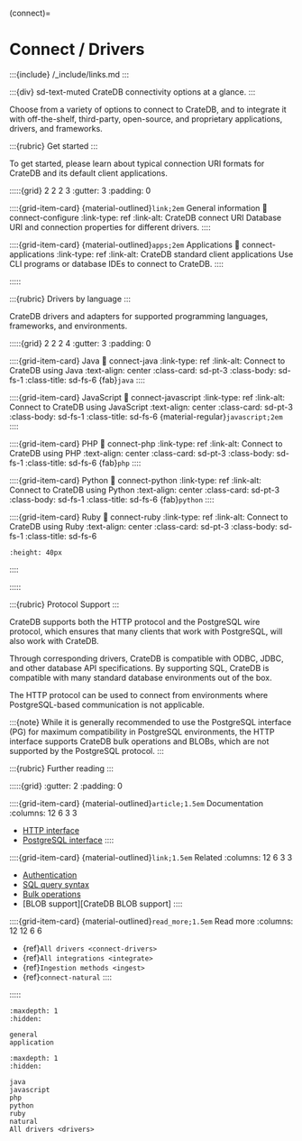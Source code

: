 (connect)=
# Connect / Drivers

:::{include} /_include/links.md
:::

:::{div} sd-text-muted
CrateDB connectivity options at a glance.
:::

Choose from a variety of options to connect to CrateDB, and to integrate it with
off-the-shelf, third-party, open-source, and proprietary applications, drivers,
and frameworks.

:::{rubric} Get started
:::

To get started,
please learn about typical connection URI formats for CrateDB and its
default client applications.

:::::{grid} 2 2 2 3
:gutter: 3
:padding: 0

::::{grid-item-card} {material-outlined}`link;2em` General information
:link: connect-configure
:link-type: ref
:link-alt: CrateDB connect URI
Database URI and connection properties for different drivers.
::::

::::{grid-item-card} {material-outlined}`apps;2em` Applications
:link: connect-applications
:link-type: ref
:link-alt: CrateDB standard client applications
Use CLI programs or database IDEs to connect to CrateDB.
::::

:::::


:::{rubric} Drivers by language
:::

CrateDB drivers and adapters for supported programming languages, frameworks, and environments.

:::::{grid} 2 2 2 4
:gutter: 3
:padding: 0

::::{grid-item-card} Java
:link: connect-java
:link-type: ref
:link-alt: Connect to CrateDB using Java
:text-align: center
:class-card: sd-pt-3
:class-body: sd-fs-1
:class-title: sd-fs-6
{fab}`java`
::::

::::{grid-item-card} JavaScript
:link: connect-javascript
:link-type: ref
:link-alt: Connect to CrateDB using JavaScript
:text-align: center
:class-card: sd-pt-3
:class-body: sd-fs-1
:class-title: sd-fs-6
{material-regular}`javascript;2em`
::::

::::{grid-item-card} PHP
:link: connect-php
:link-type: ref
:link-alt: Connect to CrateDB using PHP
:text-align: center
:class-card: sd-pt-3
:class-body: sd-fs-1
:class-title: sd-fs-6
{fab}`php`
::::

::::{grid-item-card} Python
:link: connect-python
:link-type: ref
:link-alt: Connect to CrateDB using Python
:text-align: center
:class-card: sd-pt-3
:class-body: sd-fs-1
:class-title: sd-fs-6
{fab}`python`
::::

::::{grid-item-card} Ruby
:link: connect-ruby
:link-type: ref
:link-alt: Connect to CrateDB using Ruby
:text-align: center
:class-card: sd-pt-3
:class-body: sd-fs-1
:class-title: sd-fs-6

```{image} /_assets/icon/ruby-logo.svg
:height: 40px
```

::::

:::::


:::{rubric} Protocol Support
:::

CrateDB supports both the HTTP protocol and the PostgreSQL wire protocol,
which ensures that many clients that work with PostgreSQL, will also work with
CrateDB.

Through corresponding drivers, CrateDB is compatible with ODBC,
JDBC, and other database API specifications. By supporting SQL, CrateDB is
compatible with many standard database environments out of the box.

The HTTP protocol can be used to connect from environments where
PostgreSQL-based communication is not applicable.

:::{note}
While it is generally recommended to use the PostgreSQL interface (PG) for maximum
compatibility in PostgreSQL environments, the HTTP interface supports CrateDB
bulk operations and BLOBs, which are not supported by the PostgreSQL
protocol.
:::

:::{rubric} Further reading
:::

:::::{grid}
:gutter: 2
:padding: 0

::::{grid-item-card} {material-outlined}`article;1.5em` Documentation
:columns: 12 6 3 3
- [HTTP interface]
- [PostgreSQL interface]
::::

::::{grid-item-card} {material-outlined}`link;1.5em` Related
:columns: 12 6 3 3
- [Authentication]
- [SQL query syntax]
- [Bulk operations]
- [BLOB support][CrateDB BLOB support]
::::

::::{grid-item-card} {material-outlined}`read_more;1.5em` Read more
:columns: 12 12 6 6
- {ref}`All drivers <connect-drivers>`
- {ref}`All integrations <integrate>`
- {ref}`Ingestion methods <ingest>`
- {ref}`connect-natural`
::::

:::::


```{toctree}
:maxdepth: 1
:hidden:

general
application
```

```{toctree}
:maxdepth: 1
:hidden:

java
javascript
php
python
ruby
natural
All drivers <drivers>
```


[Authentication]: inv:crate-reference:*:label#admin_auth
[Bulk operations]: inv:crate-reference:*:label#http-bulk-ops
[HTTP interface]: inv:crate-reference:*:label#interface-http
[PostgreSQL interface]: inv:crate-reference:*:label#interface-postgresql
[SQL query syntax]: inv:crate-reference:*:label#sql
